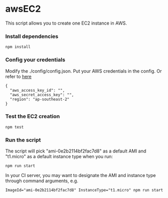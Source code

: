 # awsEC2

This script allows you to create one EC2 instance in AWS.

### Install dependencies
```
npm install
```

### Config your credentials
Modify the ./config/config.json.  Put your AWS credentials in the config.  Or refer to [here](https://docs.aws.amazon.com/sdk-for-javascript/v2/developer-guide/getting-started-nodejs.html#getting-started-nodejs-credentials)
```
{
  "aws_access_key_id": "",
  "aws_secret_access_key": "",
  "region": "ap-southeast-2"
}
```
### Test the EC2 creation
```
npm test
```

### Run the script
The script will pick "ami-0e2b2114bf2fac7d8" as a default AMI and "t1.micro" as a default instance type when you run:
```
npm run start
```

In your CI server, you may want to designate the AMI and instance type through command arguments, e.g.
```
ImageId="ami-0e2b2114bf2fac7d8" InstanceType="t1.micro" npm run start
```
